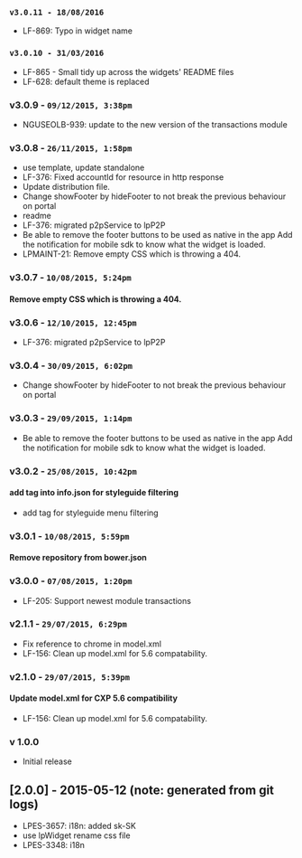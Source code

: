 ### `v3.0.11 - 18/08/2016`
* LF-869: Typo in widget name

### `v3.0.10 - 31/03/2016`
* LF-865 - Small tidy up across the widgets' README files
* LF-628: default theme is replaced

### v3.0.9 - `09/12/2015, 3:38pm`
* NGUSEOLB-939: update to the new version of the transactions module  

### v3.0.8 - `26/11/2015, 1:58pm`
* use template, update standalone  
* LF-376: Fixed accountId for resource in http response  
* Update distribution file.  
* Change showFooter by hideFooter to not break the previous behaviour on portal  
* readme  
* LF-376: migrated p2pService to lpP2P  
* Be able to remove the footer buttons to be used as native in the app Add the notification for mobile sdk to know what the widget is loaded.  
* LPMAINT-21: Remove empty CSS which is throwing a 404.  

### v3.0.7 - `10/08/2015, 5:24pm`
#### Remove empty CSS which is throwing a 404.

### v3.0.6 - `12/10/2015, 12:45pm`
* LF-376: migrated p2pService to lpP2P

### v3.0.4 - `30/09/2015, 6:02pm`
* Change showFooter by hideFooter to not break the previous behaviour on portal

### v3.0.3 - `29/09/2015, 1:14pm`
* Be able to remove the footer buttons to be used as native in the app Add the notification for mobile sdk to know what the widget is loaded.


### v3.0.2 - `25/08/2015, 10:42pm`
#### add tag into info.json for styleguide filtering
* add tag for styleguide menu filtering


### v3.0.1 - `10/08/2015, 5:59pm`
#### Remove repository from bower.json

### v3.0.0 - `07/08/2015, 1:20pm`
* LF-205: Support newest module transactions


### v2.1.1 - `29/07/2015, 6:29pm`
* Fix reference to chrome in model.xml
* LF-156: Clean up model.xml for 5.6 compatability.


### v2.1.0 - `29/07/2015, 5:39pm`
#### Update model.xml for CXP 5.6 compatibility
* LF-156: Clean up model.xml for 5.6 compatability.


### v 1.0.0
* Initial release
## [2.0.0] - 2015-05-12 (note: generated from git logs)

 - LPES-3657: i18n: added sk-SK
 - use lpWidget rename css file
 - LPES-3348: i18n
